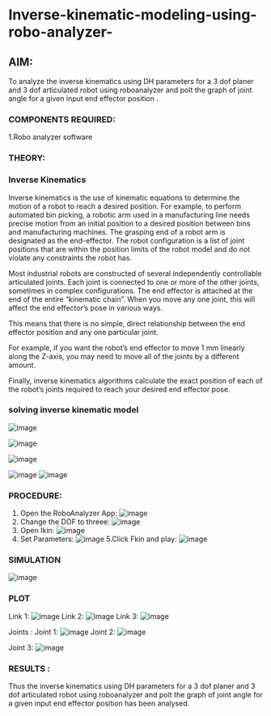 # Inverse-kinematic-modeling-using-robo-analyzer-

 
## AIM: 
To analyze the inverse kinematics using DH parameters for a 3 dof planer and 3 dof articulated robot using roboanalyzer and polt the graph of joint angle for a given  input end effector position .


### COMPONENTS REQUIRED:
1.Robo analyzer software  


### THEORY: 
  
### Inverse Kinematics
 

Inverse kinematics is the use of kinematic equations to determine the motion of a robot to reach a desired position. For example, to perform automated bin picking, a robotic arm used in a manufacturing line needs precise motion from an initial position to a desired position between bins and manufacturing machines. The grasping end of a robot arm is designated as the end-effector. The robot configuration is a list of joint positions that are within the position limits of the robot model and do not violate any constraints the robot has.

 Most industrial robots are constructed of several independently controllable articulated joints. Each joint is connected to one or more of the other joints, sometimes in complex configurations. The end effector is attached at the end of the entire “kinematic chain”. When you move any one joint, this will affect the end effector’s pose in various ways.

This means that there is no simple, direct relationship between the end effector position and any one particular joint.

For example, if you want the robot’s end effector to move 1 mm linearly along the Z-axis, you may need to move all of the joints by a different amount.

Finally, inverse kinematics algorithms calculate the exact position of each of the robot’s joints required to reach your desired end effector pose.

### solving inverse kinematic model 
![image](https://user-images.githubusercontent.com/36288975/170622829-3fe97ef7-8ef1-44af-afae-b0954871aa0c.png)


![image](https://user-images.githubusercontent.com/36288975/170622902-f48fd9c7-f2ec-4fd5-904b-ea51be8298c3.png)

![image](https://user-images.githubusercontent.com/36288975/170622934-a3fd7f77-7eb2-4408-b66d-d6e3adbd1f99.png)

![image](https://user-images.githubusercontent.com/36288975/170622982-9c4d8b23-1563-4e17-9616-87bcc4f4501d.png)
![image](https://user-images.githubusercontent.com/36288975/170623020-f27efc12-bb58-4f62-840d-af544ac6689e.png)

### PROCEDURE:
1. Open the RoboAnalyzer App:
![image](https://github.com/srvasanthan33/Inverse-kinematic-modeling-using-robo-analyzer-/assets/102546622/e5bb8915-894c-4b5f-bd1e-430a51a49b57)
2. Change the DOF to threee:
![image](https://github.com/srvasanthan33/Inverse-kinematic-modeling-using-robo-analyzer-/assets/102546622/87f0a2b9-ac10-4d80-bdda-4782a5d36eed)
3. Open Ikin:
![image](https://github.com/srvasanthan33/Inverse-kinematic-modeling-using-robo-analyzer-/assets/102546622/c384773b-da2c-4d27-9414-e6684d305bce)
4. Set Parameters:
![image](https://github.com/srvasanthan33/Inverse-kinematic-modeling-using-robo-analyzer-/assets/102546622/8679da68-62b9-44d7-a9df-7d8e32626023)
5.Click Fkin and play:
![image](https://github.com/srvasanthan33/Inverse-kinematic-modeling-using-robo-analyzer-/assets/102546622/9dda2f0b-6582-41dd-961c-00cf0eef07f4)








### SIMULATION 
 
 ![image](https://github.com/srvasanthan33/Inverse-kinematic-modeling-using-robo-analyzer-/assets/102546622/0ab66b0c-5105-4904-995b-41145411d70f)

 
 
 
 
 
 ### PLOT 
 
 
 Link 1:
 ![image](https://github.com/srvasanthan33/Inverse-kinematic-modeling-using-robo-analyzer-/assets/102546622/d3474ea7-b3c8-46ff-a4b7-1324bd2c59e6)
 Link 2:
 ![image](https://github.com/srvasanthan33/Inverse-kinematic-modeling-using-robo-analyzer-/assets/102546622/d5fa73ab-c9bb-48b9-9a7c-ba7824cbae3b)
Link 3:
![image](https://github.com/srvasanthan33/Inverse-kinematic-modeling-using-robo-analyzer-/assets/102546622/38a0bbca-25f6-4a3e-92c4-af8ece297f42)

Joints :
Joint 1:
![image](https://github.com/srvasanthan33/Inverse-kinematic-modeling-using-robo-analyzer-/assets/102546622/71aadf80-92e7-4c77-b4be-e0c9859ac69a)
Joint 2:
![image](https://github.com/srvasanthan33/Inverse-kinematic-modeling-using-robo-analyzer-/assets/102546622/db075b5b-5488-49e1-95b5-0dd8c2375958)

Joint 3:
![image](https://github.com/Yugendaran/Forward-kinematics-using-robot-analyzer/assets/128135616/c97d882c-b79f-47a3-a4d3-57129de3a9ff)



 
 
 
 
 
 
 
 
 

 
 














### RESULTS :  
Thus  the inverse kinematics using DH parameters for a 3 dof planer and 3 dof articulated robot using roboanalyzer and polt the graph of joint angle for a given  input end effector position has been analysed.
